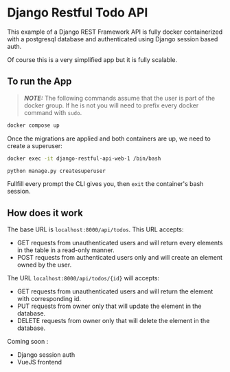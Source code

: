 # Django Restful Todo API

This example of a Django REST Framework API is fully docker containerized with a postgresql database and authenticated using Django session based auth.

Of course this is a very simplified app but it is fully scalable.

## To run the App
>**_NOTE:_** The following commands assume that the user is part of the docker group. If he is not you will need to prefix every docker command with `sudo`.
```bash
docker compose up
```

Once the migrations are applied and both containers are up, we need to create a superuser:
```bash
docker exec -it django-restful-api-web-1 /bin/bash

python manage.py createsuperuser
```

Fullfill every prompt the CLI gives you, then `exit` the container's bash session.

## How does it work
The base URL is `localhost:8000/api/todos`. This URL accepts: 
- GET requests from unauthenticated users and will return every elements in the table in a read-only manner.
- POST requests from authenticated users only and will create an element owned by the user.

The URL `localhost:8000/api/todos/{id}` will accepts: 
- GET requests from unauthenticated users and will return the element with corresponding id.
- PUT requests from owner only that will update the element in the database.
- DELETE requests from owner only that will delete the element in the database.

Coming soon :
- Django session auth
- VueJS frontend